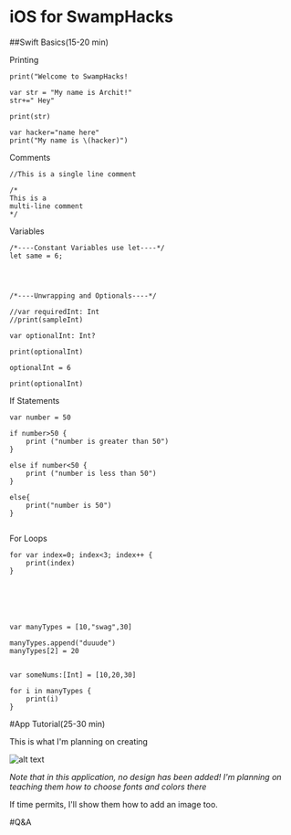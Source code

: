 # iOS for SwampHacks

##Swift Basics(15-20 min)


Printing

```
print("Welcome to SwampHacks!
```


```
var str = "My name is Archit!"
str+=" Hey"

print(str)
```
```
var hacker="name here"
print("My name is \(hacker)")

```


Comments

```
//This is a single line comment

/*
This is a 
multi-line comment
*/

```

Variables

```
/*----Constant Variables use let----*/
let same = 6;




/*----Unwrapping and Optionals----*/

//var requiredInt: Int
//print(sampleInt)

var optionalInt: Int?

print(optionalInt)

optionalInt = 6

print(optionalInt)

```

If Statements


```
var number = 50

if number>50 {
    print ("number is greater than 50")
}

else if number<50 {
    print ("number is less than 50")
}

else{
    print("number is 50")
}


```

For Loops

```
for var index=0; index<3; index++ {
	print(index)
}






var manyTypes = [10,"swag",30]

manyTypes.append("duuude")
manyTypes[2] = 20


var someNums:[Int] = [10,20,30]

for i in manyTypes {
    print(i)
}

```



#App Tutorial(25-30 min)

This is what I'm planning on creating



![alt text][logo]

[logo]: http://i.imgur.com/bMeFYWs.gif "App"


*Note that in this application, no design has been added! I'm planning on teaching them how to choose fonts and colors there*

If time permits, I'll show them how to add an image too. 

#Q&A
